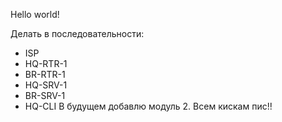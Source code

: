 Hello world!

Делать в последовательности:
- ISP
- HQ-RTR-1
- BR-RTR-1
- HQ-SRV-1
- BR-SRV-1
- HQ-CLI
В будущем добавлю модуль 2. Всем кискам пис!!
